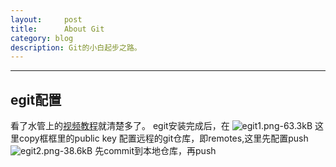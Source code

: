 ```yaml
---
layout:     post
title:      About Git 
category: blog
description: Git的小白起步之路。
---
```

---
## egit配置
看了水管上的[视频教程][1]就清楚多了。
egit安装完成后，在
![egit1.png-63.3kB][2]
这里copy框框里的public key
配置远程的git仓库，即remotes,这里先配置push
![egit2.png-38.6kB][3]
先commit到本地仓库，再push

  [1]: https://www.youtube.com/watch?v=U1kXlahkwd4
  [2]: http://static.zybuluo.com/sixijinling/wp0c2qr988imr3juxr1xmnq5/egit1.png
  [3]: http://static.zybuluo.com/sixijinling/g3iscurlbsdd5r17s6lyil29/egit2.png
